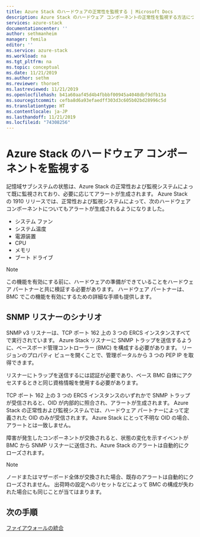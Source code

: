 ```yaml
---
title: Azure Stack のハードウェアの正常性を監視する | Microsoft Docs
description: Azure Stack のハードウェア コンポーネントの正常性を監視する方法について説明します。
services: azure-stack
documentationcenter: ''
author: sethmanheim
manager: femila
editor: ''
ms.service: azure-stack
ms.workload: na
ms.tgt_pltfrm: na
ms.topic: conceptual
ms.date: 11/21/2019
ms.author: sethm
ms.reviewer: thoroet
ms.lastreviewed: 11/21/2019
ms.openlocfilehash: b41a60aaf45d4b4fbbbf00945a4048dbf9dfb13a
ms.sourcegitcommit: cefba8d6a93efaedff303d3c605b02bd28996c5d
ms.translationtype: HT
ms.contentlocale: ja-JP
ms.lasthandoff: 11/21/2019
ms.locfileid: "74308256"
---
```

# <a name="monitor-azure-stack-hardware-components"></a>Azure Stack のハードウェア コンポーネントを監視する

記憶域サブシステムの状態は、Azure Stack の正常性および監視システムによって既に監視されており、必要に応じてアラートが生成されます。 Azure Stack の 1910 リリースでは、正常性および監視システムによって、次のハードウェア コンポーネントについてもアラートが生成されるようになりました。

- システム ファン
- システム温度
- 電源装置
- CPU
- メモリ
- ブート ドライブ

> [!NOTE]
> この機能を有効にする前に、ハードウェアの準備ができていることをハードウェア パートナーと共に検証する必要があります。 ハードウェア パートナーは、BMC でこの機能を有効にするための詳細な手順も提供します。

## <a name="snmp-listener-scenario"></a>SNMP リスナーのシナリオ

SNMP v3 リスナーは、TCP ポート 162 上の 3 つの ERCS インスタンスすべてで実行されています。 Azure Stack リスナーに SNMP トラップを送信するように、ベースボード管理コントローラー (BMC) を構成する必要があります。 リージョンのプロパティ ビューを開くことで、管理ポータルから 3 つの PEP IP を取得できます。

リスナーにトラップを送信するには認証が必要であり、ベース BMC 自体にアクセスするときと同じ資格情報を使用する必要があります。

TCP ポート 162 上の 3 つの ERCS インスタンスのいずれかで SNMP トラップが受信されると、OID が内部的に照合され、アラートが生成されます。 Azure Stack の正常性および監視システムでは、ハードウェア パートナーによって定義された OID のみが受信されます。 Azure Stack にとって不明な OID の場合、アラートとは一致しません。

障害が発生したコンポーネントが交換されると、状態の変化を示すイベントが BMC から SNMP リスナーに送信され、Azure Stack のアラートは自動的にクローズされます。

> [!NOTE]
> ノードまたはマザーボード全体が交換された場合、既存のアラートは自動的にクローズされません。 出荷時の設定へのリセットなどによって BMC の構成が失われた場合にも同じことが当てはまります。

## <a name="next-steps"></a>次の手順

[ファイアウォールの統合](azure-stack-firewall.md)
